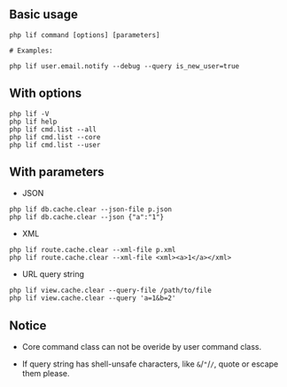 ## Basic usage

``` shell
php lif command [options] [parameters]

# Examples:

php lif user.email.notify --debug --query is_new_user=true
```

## With options

``` shell
php lif -V
php lif help
php lif cmd.list --all
php lif cmd.list --core
php lif cmd.list --user
```

## With parameters

- JSON

``` shell
php lif db.cache.clear --json-file p.json
php lif db.cache.clear --json {"a":"1"}
```

- XML

``` shell
php lif route.cache.clear --xml-file p.xml
php lif route.cache.clear --xml-file <xml><a>1</a></xml>
```

- URL query string

``` shell
php lif view.cache.clear --query-file /path/to/file
php lif view.cache.clear --query 'a=1&b=2'
```

## Notice

- Core command class can not be overide by user command class.

- If query string has shell-unsafe characters, like `&`/`"`/`/`, quote or escape them  please.
